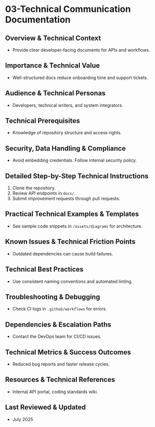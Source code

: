 # 03-Technical Communication Documentation

## Overview & Technical Context
- Provide clear developer-facing documents for APIs and workflows.

## Importance & Technical Value
- Well-structured docs reduce onboarding time and support tickets.

## Audience & Technical Personas
- Developers, technical writers, and system integrators.

## Technical Prerequisites
- Knowledge of repository structure and access rights.

## Security, Data Handling & Compliance
- Avoid embedding credentials. Follow internal security policy.

## Detailed Step-by-Step Technical Instructions
1. Clone the repository.
2. Review API endpoints in `docs/`.
3. Submit improvement requests through pull requests.

## Practical Technical Examples & Templates
- See sample code snippets in `/assets/diagrams` for architecture.

## Known Issues & Technical Friction Points
- Outdated dependencies can cause build failures.

## Technical Best Practices
- Use consistent naming conventions and automated linting.

## Troubleshooting & Debugging
- Check CI logs in `.github/workflows` for errors.

## Dependencies & Escalation Paths
- Contact the DevOps team for CI/CD issues.

## Technical Metrics & Success Outcomes
- Reduced bug reports and faster release cycles.

## Resources & Technical References
- Internal API portal, coding standards wiki.

## Last Reviewed & Updated
- July 2025

